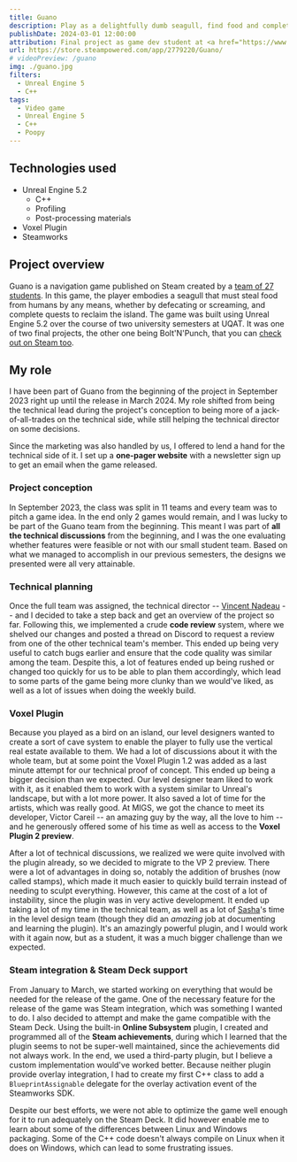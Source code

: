 ```yaml
---
title: Guano
description: Play as a delightfully dumb seagull, find food and complete quests to help free the Grand Masters and gain their powers.
publishDate: 2024-03-01 12:00:00
attribution: Final project as game dev student at <a href="https://www.uqat.ca">UQAT</a>
url: https://store.steampowered.com/app/2779220/Guano/
# videoPreview: /guano
img: ./guano.jpg
filters:
  - Unreal Engine 5
  - C++
tags:
  - Video game
  - Unreal Engine 5
  - C++
  - Poopy
---
```


## Technologies used

- Unreal Engine 5.2
  - C++
  - Profiling
  - Post-processing materials
- Voxel Plugin
- Steamworks

## Project overview

Guano is a navigation game published on Steam created by a [team of 27 students](https://guanothegame.com/credits.html). In this game, the player embodies a seagull that must steal food from humans by any means, whether by defecating or screaming, and complete quests to reclaim the island. The game was built using Unreal Engine 5.2 over the course of two university semesters at UQAT. It was one of two final projects, the other one being Bolt'N'Punch, that you can [check out on Steam too](https://store.steampowered.com/app/2779390/BoltNPunch/).

## My role

I have been part of Guano from the beginning of the project in September 2023 right up until the release in March 2024. My role shifted from being the technical lead during the project's conception to being more of a jack-of-all-trades on the technical side, while still helping the technical director on some decisions.

Since the marketing was also handled by us, I offered to lend a hand for the technical side of it. I set up a **one-pager website** with a newsletter sign up to get an email when the game released.

### Project conception

In September 2023, the class was split in 11 teams and every team was to pitch a game idea. In the end only 2 games would remain, and I was lucky to be part of the Guano team from the beginning. This meant I was part of **all the technical discussions** from the beginning, and I was the one evaluating whether features were feasible or not with our small student team. Based on what we managed to accomplish in our previous semesters, the designs we presented were all very attainable.

### Technical planning

Once the full team was assigned, the technical director -- [Vincent Nadeau](https://www.linkedin.com/in/vincent-nadeau-570b8a1b6/) -- and I decided to take a step back and get an overview of the project so far. Following this, we implemented a crude **code review** system, where we shelved our changes and posted a thread on Discord to request a review from one of the other technical team's member. This ended up being very useful to catch bugs earlier and ensure that the code quality was similar among the team. Despite this, a lot of features ended up being rushed or changed too quickly for us to be able to plan them accordingly, which lead to some parts of the game being more clunky than we would've liked, as well as a lot of issues when doing the weekly build.

### Voxel Plugin

Because you played as a bird on an island, our level designers wanted to create a sort of cave system to enable the player to fully use the vertical real estate available to them. We had a lot of discussions about it with the whole team, but at some point the Voxel Plugin 1.2 was added as a last minute attempt for our technical proof of concept. This ended up being a bigger decision than we expected. Our level designer team liked to work with it, as it enabled them to work with a system similar to Unreal's landscape, but with a lot more power. It also saved a lot of time for the artists, which was really good. At MIGS, we got the chance to meet its developer, Victor Careil -- an amazing guy by the way, all the love to him -- and he generously offered some of his time as well as access to the **Voxel Plugin 2 preview**.

After a lot of technical discussions, we realized we were quite involved with the plugin already, so we decided to migrate to the VP 2 preview. There were a lot of advantages in doing so, notably the addition of brushes (now called stamps), which made it much easier to quickly build terrain instead of needing to sculpt everything. However, this came at the cost of a lot of instability, since the plugin was in very active development. It ended up taking a lot of my time in the technical team, as well as a lot of [Sasha](https://sashafortier.com/)'s time in the level design team (though they did an *amazing* job at documenting and learning the plugin). It's an amazingly powerful plugin, and I would work with it again now, but as a student, it was a much bigger challenge than we expected.

### Steam integration & Steam Deck support

From January to March, we started working on everything that would be needed for the release of the game. One of the necessary feature for the release of the game was Steam integration, which was something I wanted to do. I also decided to attempt and make the game compatible with the Steam Deck. Using the built-in **Online Subsystem** plugin, I created and programmed all of the **Steam achievements**, during which I learned that the plugin seems to not be super-well maintained, since the achievements did not always work. In the end, we used a third-party plugin, but I believe a custom implementation would've worked better. Because neither plugin provide overlay integration, I had to create my first C++ class to add a `BlueprintAssignable` delegate for the overlay activation event of the Steamworks SDK.

Despite our best efforts, we were not able to optimize the game well enough for it to run adequately on the Steam Deck. It did however enable me to learn about some of the differences between Linux and Windows packaging. Some of the C++ code doesn't always compile on Linux when it does on Windows, which can lead to some frustrating issues.
